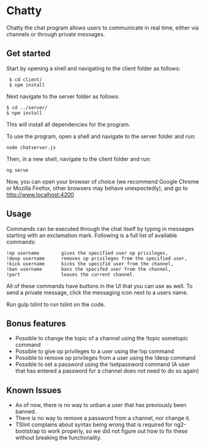 Chatty
=======

Chatty the chat program allows users to communicate in real time, either via
channels or through private messages.


Get started
-------

Start by opening a shell and navigating to the client folder as follows:

     $ cd client/
     $ npm install

Next navigate to the server folder as follows:

    $ cd ../server/
    $ npm install

This will install all dependencies for the program.

To use the program, open a shell and navigate to the server folder and run:

    node chatserver.js

Then, in a new shell, navigate to the client folder and run:

    ng serve
Now, you can open your browser of choice (we recommend Google Chrome or
    Mozilla Firefox, other browsers may behave unexpectedly), and go to http://www.localhost:4200


Usage
-------
Commands can be executed through the chat itself by typing in messages starting
with an exclamation mark. Following is a full list of available commands:

    !op username        gives the specified user op privileges,
    !deop username      removes op privileges from the specified user,
    !kick username      kicks the specifid user from the channel,
    !ban username       bans the specifed user from the channel,
    !part               leaves the current channel.

All of these commands have buttons in the UI that you can use as well.
To send a private message, click the messaging icon next to a users name.

Run gulp tslint to run tslint on the code.

Bonus features
-------

- Possible to change the topic of a channel using the !topic sometopic command
- Possible to give op privileges to a user using the !op command
- Possible to remove op privileges from a user using the !deop command
- Possible to set a password using the !setpassword command (A user that has entered a password for a channel does not need to do so again)

Known Issues
-------

- As of now, there is no way to unban a user that has previously been banned.
- There is no way to remove a password from a channel, nor change it.
- TSlint complains about syntax being wrong that is required for ng2-bootstrap
to work properly, so we did not figure out how to fix these without breaking the
functionality.
